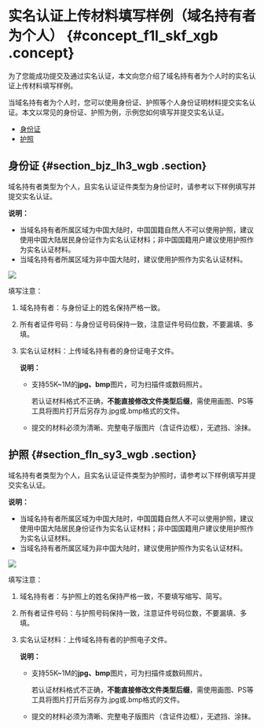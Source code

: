 # 实名认证上传材料填写样例（域名持有者为个人） {#concept_f1l_skf_xgb .concept}

为了您能成功提交及通过实名认证，本文向您介绍了域名持有者为个人时的实名认证上传材料填写样例。

当域名持有者为个人时，您可以使用身份证、护照等个人身份证明材料提交实名认证。本文以常见的身份证、护照为例，示例您如何填写并提交实名认证。

-   [身份证](#)
-   [护照](#)

## 身份证 {#section_bjz_lh3_wgb .section}

域名持有者类型为个人，且实名认证证件类型为身份证时，请参考以下样例填写并提交实名认证。

**说明：** 

-   当域名持有者所属区域为中国大陆时，中国国籍自然人不可以使用护照，建议使用中国大陆居民身份证作为实名认证材料；非中国国籍用户建议使用护照作为实名认证材料。
-   当域名持有者所属区域为非中国大陆时，建议使用护照作为实名认证材料。

![](http://static-aliyun-doc.oss-cn-hangzhou.aliyuncs.com/assets/img/129673/156645489639339_zh-CN.png)

填写注意：

1.  域名持有者：与身份证上的姓名保持严格一致。
2.  所有者证件号码：与身份证号码保持一致，注意证件号码位数，不要漏填、多填。
3.  实名认证材料：上传域名持有者的身份证电子文件。

    **说明：** 

    -   支持55K~1M的**jpg、bmp**图片，可为扫描件或数码照片。

        若认证材料格式不正确，**不能直接修改文件类型后缀**，需使用画图、PS等工具将图片打开后另存为.jpg或.bmp格式的文件。

    -   提交的材料必须为清晰、完整电子版图片（含证件边框），无遮挡、涂抹。

## 护照 {#section_fln_sy3_wgb .section}

域名持有者类型为个人，且实名认证证件类型为护照时，请参考以下样例填写并提交实名认证。

**说明：** 

-   当域名持有者所属区域为中国大陆时，中国国籍自然人不可以使用护照，建议使用中国大陆居民身份证作为实名认证材料；非中国国籍用户建议使用护照作为实名认证材料。
-   当域名持有者所属区域为非中国大陆时，建议使用护照作为实名认证材料。

![](http://static-aliyun-doc.oss-cn-hangzhou.aliyuncs.com/assets/img/129673/156645489639345_zh-CN.png)

填写注意：

1.  域名持有者：与护照上的姓名保持严格一致，不要填写缩写、简写。
2.  所有者证件号码：与护照号码保持一致，注意证件号码位数，不要漏填、多填。
3.  实名认证材料：上传域名持有者的护照电子文件。

    **说明：** 

    -   支持55K~1M的**jpg、bmp**图片，可为扫描件或数码照片。

        若认证材料格式不正确，**不能直接修改文件类型后缀**，需使用画图、PS等工具将图片打开后另存为.jpg或.bmp格式的文件。

    -   提交的材料必须为清晰、完整电子版图片（含证件边框），无遮挡、涂抹。

